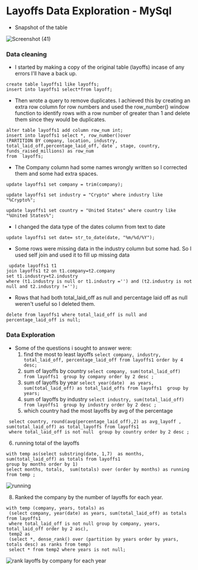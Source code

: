 # Layoffs Data Exploration - MySql 

- Snapshot of the table
  
![Screenshot (41)](https://github.com/user-attachments/assets/d0febeaa-3fe3-4542-bd34-02c14cdac47d)


### Data cleaning
- I started by making a copy of the original table (layoffs) incase of any errors I'll have a back up.
  
```
create table layoffs1 like layoffs;
insert into layoffs1 select*from layoff;
```
      
- Then wrote a query to remove duplicates. I achieved this by creating an extra row column for row numbers and used  the row_number() window function to identify rows with a row number of greater than 1 and delete them since they would be duplicates.

```
alter table layoffs1 add column row_num int;
insert into layoffs1 select *, row_number()over
(PARTITION BY company, location, industry, total_laid_off,percentage_laid_off,`date`, stage, country, funds_raised_millions) as row_num
from  layoffs;
```
- The Company column had some names wrongly written so I corrected them and some had extra spaces.

`update layoffs1 set company = trim(company);`

`update layoffs1 set industry = "Crypto" where industry like "%Crypto%";`

`update layoffs1 set country = "United States" where country like "%United States%";`

- I changed the data type of the dates column from text to date

`update layoffs1 set date= str_to_date(date, "%m/%d/%Y");`

- Some rows were missing data in the industry column but some had. So I used self join and used it to fill up missing data

 ```
  update layoffs1 t1
join layoffs1 t2 on t1.company=t2.company 
set t1.industry=t2.industry
where (t1.industry is null or t1.industry ='') and (t2.industry is not null and t2.industry !='');

```
- Rows that had both total_laid_off as null and percentage laid off as null weren't useful so I deleted them.
  
`delete from layoffs1 where total_laid_off is null and percentage_laid_off is null;`



### Data Exploration
- Some of the questions i sought to answer were:
  1.  find the most to least layoffs
     `select company, industry, total_laid_off, percentage_laid_off from layoffs1 order by 4 desc;`
  2.  sum of layoffs by country
     `select company, sum(total_laid_off) from layoffs1  group by company order by 2 desc ;`
  3.  sum of layoffs by year
     `select year(date)  as years, sum(total_laid_off) as total_laid_offs from layoffs1  group by years;`
  4.  sum of layoffs by industry
     `select industry, sum(total_laid_off) from layoffs1  group by industry order by 2 desc ;`
  5.  which country had the most layoffs by avg of the  percentage
     
```
 select country, round(avg(percentage_laid_off),2) as avg_layoff , sum(total_laid_off) as total_layoffs from layoffs1
 where total_laid_off is not null  group by country order by 2 desc ;
```
  6.  running total of the layoffs
 
  ```
with temp as(select substring(date, 1,7)  as months, sum(total_laid_off) as totals from layoffs1
group by months order by 1)
 select months, totals,  sum(totals) over (order by months) as running from temp ;
```


![running](https://github.com/user-attachments/assets/aa9688d8-8389-4db4-b9d7-44f0f82aea00)

8. Ranked the company by the number of layoffs for each year.

```
with temp (company, years, totals) as
 (select company, year(date) as years, sum(total_laid_off) as totals from layoffs1
 where total_laid_off is not null group by company, years, total_laid_off order by 2 asc),
 temp2 as 
 (select *, dense_rank() over (partition by years order by years, totals desc) as ranks from temp)
 select * from temp2 where years is not null;
```
![rank layoffs by company for each year](https://github.com/user-attachments/assets/d6ec361f-6ecb-4bf0-972c-235fd3cb8bb6)
